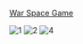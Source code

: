 <a href="https://supersmf.github.io/newGame/">War Space Game</a>

![1](https://user-images.githubusercontent.com/16192402/34228527-1068e0f4-e5e2-11e7-9f97-8f668cc3e1af.png)
![2](https://user-images.githubusercontent.com/16192402/34228532-16995c06-e5e2-11e7-8feb-cb15c65d8018.png)
![4](https://user-images.githubusercontent.com/16192402/34228537-191aa228-e5e2-11e7-995e-2fcbeaeacafc.png)
